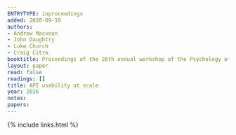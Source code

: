 ```yaml
---
ENTRYTYPE: inproceedings
added: 2020-09-19
authors:
- Andrew Macvean
- John Daughtry
- Luke Church
- Craig Citro
booktitle: Proceedings of the 26th annual workshop of the Psychology of Programming Interest Group
layout: paper
read: false
readings: []
title: API usability at scale
year: 2016
notes:
papers:
---
```

{% include links.html %}
